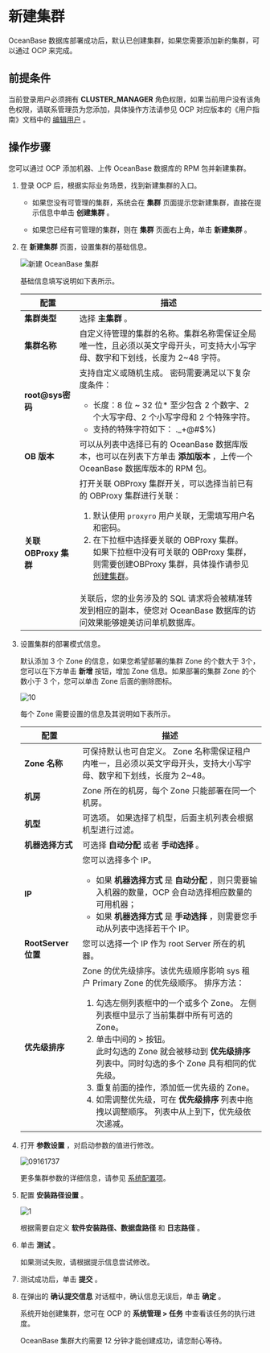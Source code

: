 # 新建集群

OceanBase 数据库部署成功后，默认已创建集群，如果您需要添加新的集群，可以通过 OCP 来完成。

## 前提条件

当前登录用户必须拥有 **CLUSTER_MANAGER** 角色权限，如果当前用户没有该角色权限，请联系管理员为您添加，具体操作方法请参见 OCP 对应版本的《用户指南》文档中的 [编辑用户](https://www.oceanbase.com/docs/enterprise-oceanbase-ocp-cn-10000000000777155) 。

## 操作步骤

您可以通过 OCP 添加机器、上传 OceanBase 数据库的 RPM 包并新建集群。

1. 登录 OCP 后，根据实际业务场景，找到新建集群的入口。

   * 如果您没有可管理的集群，系统会在 **集群** 页面提示您新建集群，直接在提示信息中单击 **创建集群** 。

   * 如果您已经有可管理的集群，则在 **集群** 页面右上角，单击 **新建集群** 。

2. 在 **新建集群** 页面，设置集群的基础信息。

   ![新建 OceanBase 集群](https://help-static-aliyun-doc.aliyuncs.com/assets/img/zh-CN/1189699361/p336432.png)

   基础信息填写说明如下表所示。

   |        配置         |        描述         |
   |-------------------|---------------------------------------------------------------------------------------------------------------------------------------------------------------------------------------------------------------------------------------------------------------------------------------------------------------------------------------------------------------------------------------------------------|
   | **集群类型**          | 选择 **主集群** 。      |
   | **集群名称**          | 自定义待管理的集群的名称。集群名称需保证全局唯一性，且必须以英文字母开头，可支持大小写字母、数字和下划线，长度为 2\~48 字符。   |
   | **root@sys密码**    | 支持自定义或随机生成。 密码需要满足以下复杂度条件： <ul><li>长度：8 位 \~ 32 位* 至少包含 2 个数字、2 个大写字母、2 个小写字母和 2 个特殊字符。</li>    <li>支持的特殊字符如下： ._+@#$%) </li></ul>                 |
   | **OB 版本**         | 可以从列表中选择已有的 OceanBase 数据库版本，也可以在列表下方单击 **添加版本** ，上传一个 OceanBase 数据库版本的 RPM 包。            |
   | **关联 OBProxy 集群** | 打开关联 OBProxy 集群开关，可以选择当前已有的 OBProxy 集群进行关联： <ol><li>默认使用 `proxyro` 用户关联，无需填写用户名和密码。</li>   <li>在下拉框中选择要关联的 OBProxy 集群。 </br>如果下拉框中没有可关联的 OBProxy 集群，则需要创建OBProxy 集群，具体操作请参见 [创建集群](../../100.database-connection-and-routing/200.obproxy-management/200.manage-obproxy-clusters/100.create-an-obproxy-cluster.md)。</li></ol>    </br>关联后，您的业务涉及的 SQL 请求将会被精准转发到相应的副本，使您对 OceanBase 数据库的访问效果能够媲美访问单机数据库。 |

3. 设置集群的部署模式信息。

   默认添加 3 个 Zone 的信息，如果您希望部署的集群 Zone 的个数大于 3个，您可以在下方单击 **新增** 按钮，增加 Zone 信息。如果部署的集群 Zone 的个数小于 3 个，您可以单击 Zone 后面的删除图标。

   ![10](https://help-static-aliyun-doc.aliyuncs.com/assets/img/zh-CN/1772988061/p200714.png)

   每个 Zone 需要设置的信息及其说明如下表所示。

   |         配置         |         描述         |
   |--------------------|----------------------------------------------------------------------------------------------------------------------------------------------------------------------------------------------------------------------------------------------------------------------------------------------------------------------------------------------------------------------------------------------------------------------------------------------------------------------------------------------------------------|
   | **Zone 名称**        | 可保持默认也可自定义。 Zone 名称需保证租户内唯一，且必须以英文字母开头，支持大小写字母、数字和下划线，长度为 2\~48。       |
   | **机房**             | Zone 所在的机房，每个 Zone 只能部署在同一个机房。      |
   | **机型**             | 可选项。 如果选择了机型，后面主机列表会根据机型进行过滤。        |
   | **机器选择方式**         | 可选择 **自动分配** 或者 **手动选择** 。          |
   | **IP**             | 您可以选择多个 IP。 <ul><li>如果 **机器选择方式** 是 **自动分配** ，则只需要输入机器的数量，OCP 会自动选择相应数量的可用机器；</li> <li>如果 **机器选择方式** 是 **手动选择** ，则需要您手动从列表中选择若干个 IP。</li></ul>   |
   | **RootServer 位置** | 您可以选择一个 IP 作为 root Server 所在的机器。    |
   | **优先级排序**          | Zone 的优先级排序。该优先级顺序影响 sys 租户 Primary Zone 的优先级顺序。 排序方法： <ol><li>勾选左侧列表框中的一个或多个 Zone。 左侧列表框中显示了当前集群中所有可选的 Zone。</li>   <li>单击中间的 \> 按钮。 </br>此时勾选的 Zone 就会被移动到 **优先级排序** 列表中。同时勾选的多个 Zone 具有相同的优先级。</li>   <li>重复前面的操作，添加低一优先级的 Zone。</li>   <li>如需调整优先级，可在 **优先级排序** 列表中拖拽以调整顺序。 列表中从上到下，优先级依次递减。</li></ol>    |

4. 打开 **参数设置** ，对启动参数的值进行修改。

   ![09161737](https://obbusiness-private.oss-cn-shanghai.aliyuncs.com/doc/img/observer-enterprise/V4.0.0/user-guide/parmaeters-set.png)

   更多集群参数的详细信息，请参见 [系统配置项](../../../500.system-reference/100.system-configuration-items/100.system-configuration-items-overview.md)。

5. 配置 **安装路径设置** 。

   ![1](https://obbusiness-private.oss-cn-shanghai.aliyuncs.com/doc/img/observer-enterprise/V4.0.0/user-guide/set-setup-dirc.png)

   根据需要自定义 **软件安装路径、数据盘路径** 和 **日志路径** 。

6. 单击 **测试** 。

   如果测试失败，请根据提示信息尝试修改。

7. 测试成功后，单击 **提交** 。

8. 在弹出的 **确认提交信息** 对话框中，确认信息无误后，单击 **确定** 。

   系统开始创建集群，您可在 OCP 的 **系统管理 \> 任务** 中查看该任务的执行进度。

   OceanBase 集群大约需要 12 分钟才能创建成功，请您耐心等待。
